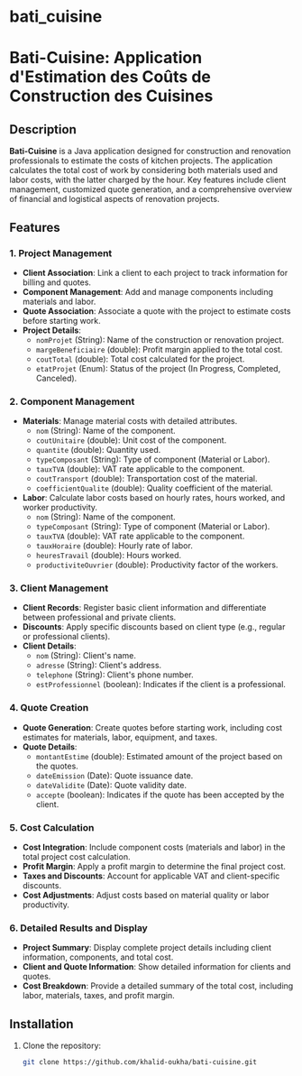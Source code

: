 # bati_cuisine

# Bati-Cuisine: Application d'Estimation des Coûts de Construction des Cuisines

## Description

**Bati-Cuisine** is a Java application designed for construction and renovation professionals to estimate the costs of kitchen projects. The application calculates the total cost of work by considering both materials used and labor costs, with the latter charged by the hour. Key features include client management, customized quote generation, and a comprehensive overview of financial and logistical aspects of renovation projects.

## Features

### 1. Project Management
- **Client Association**: Link a client to each project to track information for billing and quotes.
- **Component Management**: Add and manage components including materials and labor.
- **Quote Association**: Associate a quote with the project to estimate costs before starting work.
- **Project Details**:
  - `nomProjet` (String): Name of the construction or renovation project.
  - `margeBeneficiaire` (double): Profit margin applied to the total cost.
  - `coutTotal` (double): Total cost calculated for the project.
  - `etatProjet` (Enum): Status of the project (In Progress, Completed, Canceled).

### 2. Component Management
- **Materials**: Manage material costs with detailed attributes.
  - `nom` (String): Name of the component.
  - `coutUnitaire` (double): Unit cost of the component.
  - `quantite` (double): Quantity used.
  - `typeComposant` (String): Type of component (Material or Labor).
  - `tauxTVA` (double): VAT rate applicable to the component.
  - `coutTransport` (double): Transportation cost of the material.
  - `coefficientQualite` (double): Quality coefficient of the material.
- **Labor**: Calculate labor costs based on hourly rates, hours worked, and worker productivity.
  - `nom` (String): Name of the component.
  - `typeComposant` (String): Type of component (Material or Labor).
  - `tauxTVA` (double): VAT rate applicable to the component.
  - `tauxHoraire` (double): Hourly rate of labor.
  - `heuresTravail` (double): Hours worked.
  - `productiviteOuvrier` (double): Productivity factor of the workers.

### 3. Client Management
- **Client Records**: Register basic client information and differentiate between professional and private clients.
- **Discounts**: Apply specific discounts based on client type (e.g., regular or professional clients).
- **Client Details**:
  - `nom` (String): Client's name.
  - `adresse` (String): Client's address.
  - `telephone` (String): Client's phone number.
  - `estProfessionnel` (boolean): Indicates if the client is a professional.

### 4. Quote Creation
- **Quote Generation**: Create quotes before starting work, including cost estimates for materials, labor, equipment, and taxes.
- **Quote Details**:
  - `montantEstime` (double): Estimated amount of the project based on the quotes.
  - `dateEmission` (Date): Quote issuance date.
  - `dateValidite` (Date): Quote validity date.
  - `accepte` (boolean): Indicates if the quote has been accepted by the client.

### 5. Cost Calculation
- **Cost Integration**: Include component costs (materials and labor) in the total project cost calculation.
- **Profit Margin**: Apply a profit margin to determine the final project cost.
- **Taxes and Discounts**: Account for applicable VAT and client-specific discounts.
- **Cost Adjustments**: Adjust costs based on material quality or labor productivity.

### 6. Detailed Results and Display
- **Project Summary**: Display complete project details including client information, components, and total cost.
- **Client and Quote Information**: Show detailed information for clients and quotes.
- **Cost Breakdown**: Provide a detailed summary of the total cost, including labor, materials, taxes, and profit margin.

## Installation

1. Clone the repository:
   ```bash
   git clone https://github.com/khalid-oukha/bati-cuisine.git
